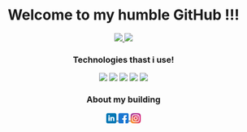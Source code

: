 <h1 align="center">Welcome to my humble GitHub !!!</h1>

<div align="center">
    <a href="https://github.com/AmandaSserena">
        <img height="180em" src="https://github-readme-stats.vercel.app/api?username=AmandaSserena&show_icons=true&theme=omni" />
    </a>
    <a href="https://github.com/AmandaSserena">
        <img height="180em" src="https://github-readme-stats.vercel.app/api/top-langs/?username=AmandaSserena&layout=compact&theme=omni" />
    </a>
</div>

<h3 align="center">Technologies thast i use!</h3>
<p align="center">
    <img src="https://img.shields.io/badge/language-HTML-red"/>
    <img src="https://img.shields.io/badge/language-css-blue"/>
    <img src="https://img.shields.io/badge/language-typescript-blue"/>
    <img src="https://img.shields.io/badge/language-javascript-yellow"/>
    <img src="https://img.shields.io/badge/language-c%23-blue"/>
</p>

<h3 align="center">About my building</h3>

<p align="center">
    <a href="" target="blank">
        <img align="center" src="/assets/svgs/linkedin.svg" alt="AmandaSserena" height="20" width="20" />
    </a>
    <a href="" target="blank">
        <img align="center" src="/assets/svgs/facebook.svg" alt="AmandaSserena" height="20" width="20" />
    </a>
    <a href="" target="blank">
        <img align="center" src="/assets/svgs/instagram.svg" alt="AmandaSserena" height="20" width="20" />
    </a>
</p>
